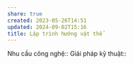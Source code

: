 ```yaml
---
share: true
created: 2023-05-26T14:51
updated: 2024-09-02T15:16
title: Lập trình hướng vật thể
---
```

Nhu cầu công nghệ::
Giải pháp kỹ thuật::